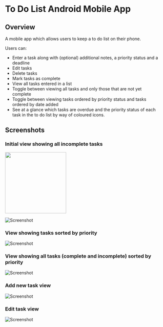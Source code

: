 # To Do List Android Mobile App

## Overview

A mobile app which allows users to keep a to do list on their phone.

Users can:

* Enter a task along with (optional) additional notes, a priority status and a deadline
* Edit tasks
* Delete tasks
* Mark tasks as complete
* View all tasks entered in a list
* Toggle between viewing all tasks and only those that are not yet complete
* Toggle between viewing tasks ordered by priority status and tasks ordered by date added
* See at a glance which tasks are overdue and the priority status of each task in the to do list by way of coloured icons.

## Screenshots

### Initial view showing all incomplete tasks

<img src="https://github.com/rach-j/to-do-list-android-app/blob/master/screenshots_for_README/Screenshot-homepage.png" width="200">

![Screenshot](https://github.com/rach-j/to-do-list-android-app/blob/master/screenshots_for_README/Screenshot-homepage.png)

### View showing tasks sorted by priority

![Screenshot](https://github.com/rach-j/to-do-list-android-app/blob/master/screenshots_for_README/Screenshot-ordered-by-priority.png)

### View showing all tasks (complete and incomplete) sorted by priority

![Screenshot](https://github.com/rach-j/to-do-list-android-app/blob/master/screenshots_for_README/Screenshot-ordered-by-priority-and-showing-completed-tasks.png)

### Add new task view

![Screenshot](https://github.com/rach-j/to-do-list-android-app/blob/master/screenshots_for_README/Screenshot-add-new-task.png)

### Edit task view

![Screenshot](https://github.com/rach-j/to-do-list-android-app/blob/master/screenshots_for_README/Screenshot-edit-task.png)